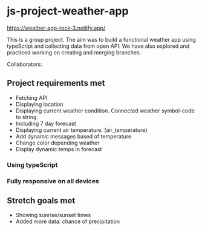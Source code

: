 # js-project-weather-app

https://weather-app-rock-3.netlify.app/

This is a group project. The aim was to build a functional weather app using typeScript and collecting data from open API. We have also explored and practiced working on creating and merging branches.

Collaborators:

## Project requirements met

* Fetching API 
* Displaying location 
* Displaying current weather condition. Connected weather symbol-code to string.
* Including 7 day forecast
* Displaying current air temperature. (air_temperature)
* Add dynamic messages based of temperature
* Change color depending weather
* Display dynamic temps in forecast

### Using typeScript

### Fully responsive on all devices

## Stretch goals met
* Showing sunrise/sunset times
* Added more data: chance of precipitation



